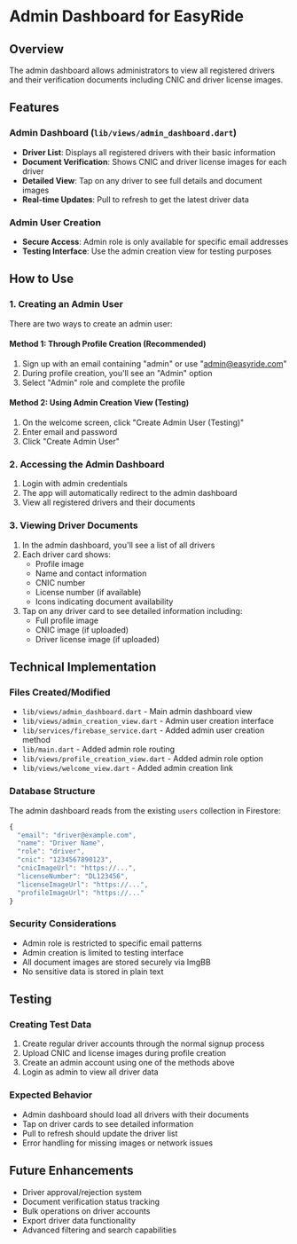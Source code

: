 # Admin Dashboard for EasyRide

## Overview
The admin dashboard allows administrators to view all registered drivers and their verification documents including CNIC and driver license images.

## Features

### Admin Dashboard (`lib/views/admin_dashboard.dart`)
- **Driver List**: Displays all registered drivers with their basic information
- **Document Verification**: Shows CNIC and driver license images for each driver
- **Detailed View**: Tap on any driver to see full details and document images
- **Real-time Updates**: Pull to refresh to get the latest driver data

### Admin User Creation
- **Secure Access**: Admin role is only available for specific email addresses
- **Testing Interface**: Use the admin creation view for testing purposes

## How to Use

### 1. Creating an Admin User
There are two ways to create an admin user:

#### Method 1: Through Profile Creation (Recommended)
1. Sign up with an email containing "admin" or use "admin@easyride.com"
2. During profile creation, you'll see an "Admin" option
3. Select "Admin" role and complete the profile

#### Method 2: Using Admin Creation View (Testing)
1. On the welcome screen, click "Create Admin User (Testing)"
2. Enter email and password
3. Click "Create Admin User"

### 2. Accessing the Admin Dashboard
1. Login with admin credentials
2. The app will automatically redirect to the admin dashboard
3. View all registered drivers and their documents

### 3. Viewing Driver Documents
1. In the admin dashboard, you'll see a list of all drivers
2. Each driver card shows:
   - Profile image
   - Name and contact information
   - CNIC number
   - License number (if available)
   - Icons indicating document availability
3. Tap on any driver card to see detailed information including:
   - Full profile image
   - CNIC image (if uploaded)
   - Driver license image (if uploaded)

## Technical Implementation

### Files Created/Modified
- `lib/views/admin_dashboard.dart` - Main admin dashboard view
- `lib/views/admin_creation_view.dart` - Admin user creation interface
- `lib/services/firebase_service.dart` - Added admin user creation method
- `lib/main.dart` - Added admin role routing
- `lib/views/profile_creation_view.dart` - Added admin role option
- `lib/views/welcome_view.dart` - Added admin creation link

### Database Structure
The admin dashboard reads from the existing `users` collection in Firestore:
```javascript
{
  "email": "driver@example.com",
  "name": "Driver Name",
  "role": "driver",
  "cnic": "1234567890123",
  "cnicImageUrl": "https://...",
  "licenseNumber": "DL123456",
  "licenseImageUrl": "https://...",
  "profileImageUrl": "https://..."
}
```

### Security Considerations
- Admin role is restricted to specific email patterns
- Admin creation is limited to testing interface
- All document images are stored securely via ImgBB
- No sensitive data is stored in plain text

## Testing

### Creating Test Data
1. Create regular driver accounts through the normal signup process
2. Upload CNIC and license images during profile creation
3. Create an admin account using one of the methods above
4. Login as admin to view all driver data

### Expected Behavior
- Admin dashboard should load all drivers with their documents
- Tap on driver cards to see detailed information
- Pull to refresh should update the driver list
- Error handling for missing images or network issues

## Future Enhancements
- Driver approval/rejection system
- Document verification status tracking
- Bulk operations on driver accounts
- Export driver data functionality
- Advanced filtering and search capabilities 